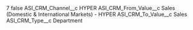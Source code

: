 <?xml version="1.0" encoding="UTF-8"?>
<CustomMetadata xmlns="http://soap.sforce.com/2006/04/metadata" xmlns:xsi="http://www.w3.org/2001/XMLSchema-instance" xmlns:xsd="http://www.w3.org/2001/XMLSchema">
    <label>7</label>
    <protected>false</protected>
    <values>
        <field>ASI_CRM_Channel__c</field>
        <value xsi:type="xsd:string">HYPER</value>
    </values>
    <values>
        <field>ASI_CRM_From_Value__c</field>
        <value xsi:type="xsd:string">Sales (Domestic &amp; International Markets) - HYPER</value>
    </values>
    <values>
        <field>ASI_CRM_To_Value__c</field>
        <value xsi:type="xsd:string">Sales</value>
    </values>
    <values>
        <field>ASI_CRM_Type__c</field>
        <value xsi:type="xsd:string">Department</value>
    </values>
</CustomMetadata>
